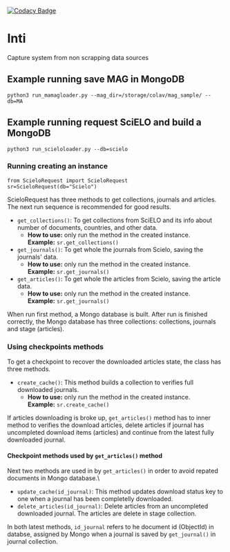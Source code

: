 [![Codacy Badge](https://app.codacy.com/project/badge/Grade/cbe9dad067f94b799d4b5d79ab913a4e)](https://www.codacy.com/gh/colav/Inti?utm_source=github.com&amp;utm_medium=referral&amp;utm_content=colav/Inti&amp;utm_campaign=Badge_Grade)

# Inti
Capture system from non scrapping data sources

## Example running save MAG in MongoDB
`python3 run_mamagloader.py --mag_dir=/storage/colav/mag_sample/ --db=MA`

## Example running request SciELO and build a MongoDB
`python3 run_scieloloader.py --db=scielo`

### Running creating an instance

```from ScieloRequest import ScieloRequest```\
```sr=ScieloRequest(db="Scielo")```

ScieloRequest has three methods to get collections, journals and articles. The next run sequence is recommended for good results.

- ```get_collections()```: To get collections from SciELO and its info about number of documents, countries, and other data. 
    - **How to use:** only run the method in the created instance.\
    **Example:** ```sr.get_collections()```
- ```get_journals()```: To get whole the journals from Scielo, saving the journals' data.
    - **How to use:** only run the method in the created instance.\
    **Example:** ```sr.get_journals()```
- ```get_articles()```: To get whole the articles from Scielo, saving the article data.
    - **How to use:** only run the method in the created instance.\
    **Example:** ```sr.get_journals()```

When run first method, a Mongo database is built. After run is finished correctly, the Mongo database has three collections: collections, journals and stage (articles). 

### Using checkpoints methods

To get a checkpoint to recover the downloaded articles state, the class has three methods.

- ```create_cache()```: This method builds a collection to verifies full downloaded journals.
    - **How to use:** only run the method in the created instance.\
    **Example:** ```sr.create_cache()```

If articles downloading is broke up, ```get_articles()``` method has to inner method to verifies the download articles, delete articles if journal has uncompleted download items (articles) and continue from the latest fully downloaded journal.

#### **Checkpoint methods used by ```get_articles()``` method**

Next two methods are used in by ```get_articles()``` in order to avoid repated documents in Mongo database.\
- ```update_cache(id_journal)```: This method updates download status key to one when a journal has been completelly downloaded.
- ```delete_articles(id_journal)```: Delete articles from an uncompleted downloaded journal. The articles are delete in stage collection.

In both latest methods, ```id_journal``` refers to he document id (ObjectId) in databse, assigned by Mongo when a journal is saved by ```get_journal()``` in journal collection.





